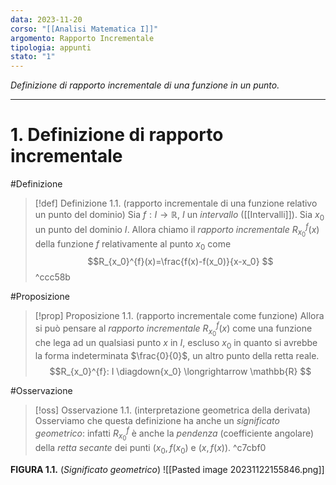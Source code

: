 ```yaml
---
data: 2023-11-20
corso: "[[Analisi Matematica I]]"
argomento: Rapporto Incrementale
tipologia: appunti
stato: "1"
---
```

*Definizione di rapporto incrementale di una funzione in un punto.*
- - -
# 1. Definizione di rapporto incrementale
#Definizione 
> [!def] Definizione 1.1. (rapporto incrementale di una funzione relativo un punto del dominio) 
> Sia $f: I \longrightarrow \mathbb{R}$, $I$ un *intervallo* ([[Intervalli]]).
> Sia $x_0$ un punto del dominio $I$.
> Allora chiamo il *rapporto incrementale* $R_{x_0}^{f}(x)$ della funzione $f$ relativamente al punto $x_0$ come
> $$R_{x_0}^{f}(x)=\frac{f(x)-f(x_0)}{x-x_0} $$
^ccc58b

#Proposizione 
> [!prop] Proposizione 1.1. (rapporto incrementale come funzione)
> Allora si può pensare al *rapporto incrementale* $R_{x_0}^{f}(x)$ come una funzione che lega ad un qualsiasi punto $x$ in $I$, escluso $x_0$ in quanto si avrebbe la forma indeterminata $\frac{0}{0}$, un altro punto della retta reale.
> $$R_{x_0}^{f}: I \diagdown{x_0} \longrightarrow \mathbb{R} $$

#Osservazione 
> [!oss] Osservazione 1.1. (interpretazione geometrica della derivata)
Osserviamo che questa definizione ha anche un *significato geometrico*: infatti $R_{x_0}^{f}$ è anche la *pendenza* (coefficiente angolare) della *retta secante* dei punti $(x_0, f(x_0)$ e $(x, f(x))$. 
^c7cbf0

**FIGURA 1.1.** (*Significato geometrico*)
![[Pasted image 20231122155846.png]]

